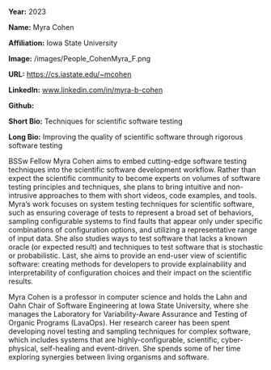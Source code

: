 **Year:** 2023

**Name:** Myra Cohen

**Affiliation:** Iowa State University

**Image:** /images/People_CohenMyra_F.png

**URL:** https://cs.iastate.edu/~mcohen

**LinkedIn:** www.linkedin.com/in/myra-b-cohen

**Github:** 

**Short Bio:** Techniques for scientific software testing

**Long Bio:**
Improving the quality of scientific software through rigorous software testing

BSSw Fellow Myra Cohen aims to embed cutting-edge software testing techniques into the scientific software development workflow.  Rather than expect the scientific community to become experts on volumes of software testing principles and techniques, she plans to bring intuitive and non-intrusive approaches to them with short videos, code examples, and tools. Myra’s work focuses on system testing techniques for scientific software, such as ensuring coverage of tests to represent a broad set of behaviors, sampling configurable systems to find faults that appear only under specific combinations of configuration options, and utilizing a representative range of input data.  She also studies ways to test software that lacks a known oracle (or expected result) and techniques to test software that is stochastic or probabilistic. Last, she aims to provide an end-user view of scientific software: creating methods for developers to provide explainability and interpretability of configuration choices and their impact on the scientific results.

Myra Cohen is a professor in computer science and holds the Lahn and Oahn Chair of Software Engineering at Iowa State University, where she manages the Laboratory for Variability-Aware Assurance and Testing of Organic Programs (LavaOps). Her research career has been spent developing novel testing and sampling techniques for complex software, which includes systems that are highly-configurable, scientific, cyber-physical, self-healing and event-driven. She spends some of her time exploring synergies between living organisms and software.
